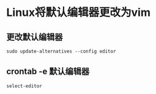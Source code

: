 # Linux将默认编辑器更改为vim

## 更改默认编辑器

```
sudo update-alternatives --config editor
```

## crontab -e 默认编辑器

```
select-editor
```